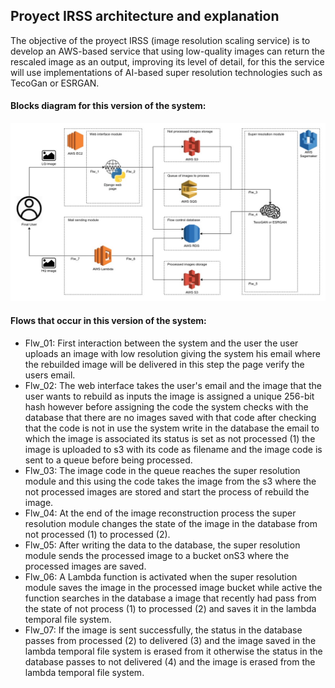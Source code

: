 ## Proyect IRSS architecture and explanation
The objective of the proyect IRSS (image resolution scaling service) is to develop an AWS-based service that using low-quality images can return the rescaled image as an output, improving its level of detail, for this the service will use implementations of AI-based super resolution technologies such as TecoGan or ESRGAN.
#### Blocks diagram for this version of the system:
![Blocks diagram](resources/blocks_diagrams/IRSS_Sprint1.jpg)
#### Flows that occur in this version of the system:
* Flw_01: First interaction between the system and the user the user uploads an image with low resolution giving the system his email where the rebuilded image will be delivered in this step the page verify the users email.
* Flw_02: The web interface takes the user's email and the image that the user wants to rebuild as inputs the image is assigned a unique 256-bit hash however before assigning the code the system checks with the database that there are no images saved with that code after checking that the code is not in use the system write in the database the email to which the image is associated its status is set as not processed (1) the image is uploaded to s3 with its code as filename and the image code is sent to a queue before being processed.
* Flw_03: The image code in the queue reaches the super resolution module and this using the code takes the image from the s3 where the not processed images are stored and start the process of rebuild the image.
* Flw_04: At the end of the image reconstruction process the super resolution module changes the state of the image in the database from not processed (1) to processed (2).
* Flw_05: After writing the data to the database, the super resolution module sends the processed image to a bucket onS3 where the processed images are saved.
* Flw_06: A Lambda function is activated when the super resolution module saves the image in the processed image bucket while active the function searches in the database a image that recently had pass from the state of not process (1) to processed (2) and saves it in the lambda temporal file system.
* Flw_07: If the image is sent successfully, the status in the database passes from processed (2) to delivered (3) and the image saved in the lambda temporal file system is erased from it otherwise the status in the database passes to not delivered (4) and the image is erased from the lambda temporal file system.
